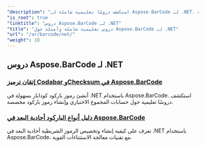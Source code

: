 ```yaml
---
"description": "استكشف دروسًا تعليمية شاملة لـ Aspose.BarCode لـ .NET. تعلم كيفية إنشاء الباركود وتخصيصه وإدارته من خلال أدلة مفصلة خطوة بخطوة."
"is_root": true
"linktitle": "دروس Aspose.BarCode لـ .NET"
"title": "دروس تعليمية شاملة وأمثلة حول Aspose.BarCode لـ .NET"
"url": "/ar/barcode/net/"
"weight": 10
---
```


## دروس Aspose.BarCode لـ .NET
### [إتقان ترميز Codabar وChecksum في Aspose.BarCode](./mastering-codabar-encoding-and-checksum/)
أنشئ رموز باركود كودابار بسهولة في .NET باستخدام Aspose.BarCode. استكشف دروسًا تعليمية حول حسابات المجموع الاختباري وإنشاء رموز باركود مخصصة.
### [دليل أنواع الباركود أحادية البعد في Aspose.BarCode](./guide-one-dimensional-barcode-types/)
تعرف على كيفية إنشاء وتخصيص الرموز الشريطية أحادية البعد في .NET باستخدام Aspose.BarCode، مع تقنيات معالجة الاستثناءات القوية.
